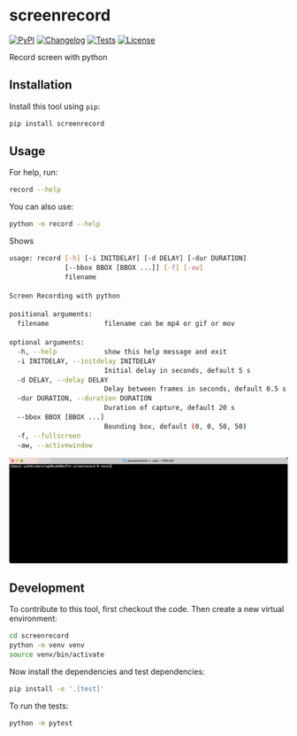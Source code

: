 # screenrecord

[![PyPI](https://img.shields.io/pypi/v/screenrecord.svg)](https://pypi.org/project/screenrecord/)
[![Changelog](https://img.shields.io/github/v/release/sukhbinder/screenrecord?include_prereleases&label=changelog)](https://github.com/sukhbinder/screenrecord/releases)
[![Tests](https://github.com/sukhbinder/screenrecord/actions/workflows/test.yml/badge.svg)](https://github.com/sukhbinder/screenrecord/actions/workflows/test.yml)
[![License](https://img.shields.io/badge/license-Apache%202.0-blue.svg)](https://github.com/sukhbinder/screenrecord/blob/master/LICENSE)

Record screen with python

## Installation

Install this tool using `pip`:
```bash
pip install screenrecord
```
## Usage

For help, run:
```bash
record --help
```
You can also use:
```bash
python -m record --help
```

Shows 

```bash
usage: record [-h] [-i INITDELAY] [-d DELAY] [-dur DURATION]
              [--bbox BBOX [BBOX ...]] [-f] [-aw]
              filename

Screen Recording with python

positional arguments:
  filename              filename can be mp4 or gif or mov

optional arguments:
  -h, --help            show this help message and exit
  -i INITDELAY, --initdelay INITDELAY
                        Initial delay in seconds, default 5 s
  -d DELAY, --delay DELAY
                        Delay between frames in seconds, default 0.5 s
  -dur DURATION, --duration DURATION
                        Duration of capture, default 20 s
  --bbox BBOX [BBOX ...]
                        Bounding box, default (0, 0, 50, 50)
  -f, --fullscreen
  -aw, --activewindow

```

![demo usage of screenrecord](https://raw.githubusercontent.com/sukhbinder/screenrecord/main/usage.gif)

## Development

To contribute to this tool, first checkout the code. Then create a new virtual environment:
```bash
cd screenrecord
python -m venv venv
source venv/bin/activate
```
Now install the dependencies and test dependencies:
```bash
pip install -e '.[test]'
```
To run the tests:
```bash
python -m pytest
```
